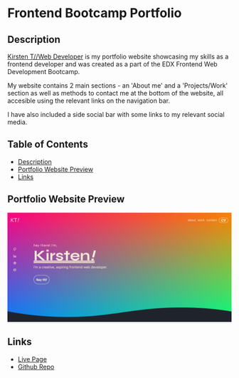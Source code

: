 # Frontend Bootcamp Portfolio

## Description

[Kirsten T//Web Developer](https://ktadique.github.io/kt-portfolio/) is my portfolio website showcasing my skills as a frontend developer and was created as a part of the EDX Frontend Web Development Bootcamp.

My website contains 2 main sections - an 'About me' and a 'Projects/Work' section as well as methods to contact me at the bottom of the website, all accesible using the relevant links on the navigation bar.

I have also included a side social bar with some links to my relevant social media.

## Table of Contents

- [Description](#description)
- [Portfolio Website Preview](#kirsten-tweb-developer-website-preview)
- [Links](#links)

## Portfolio Website Preview

![Kirsten T//Web Developer](/assets/images/Screenshot%202022-12-06%20at%2023-05-25%20Kirsten%20T%20__%20Web%20Developer.png)

## Links

- [Live Page](https://ktadique.github.io/kt-portfolio/)
- [Github Repo](https://github.com/ktadique/kt-portfolio)
